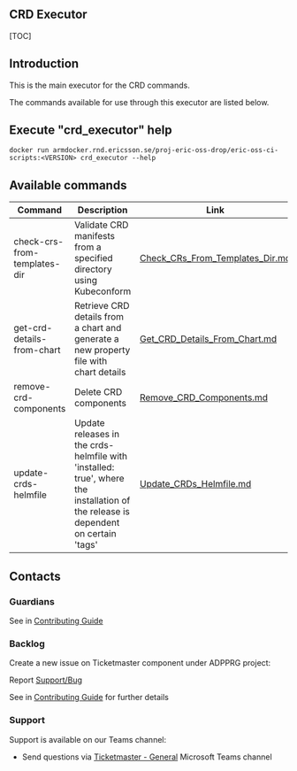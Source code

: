 ## CRD Executor

[TOC]

## Introduction
This is the main executor for the CRD commands.

The commands available for use through this executor are listed below.

## Execute "crd_executor" help
```
docker run armdocker.rnd.ericsson.se/proj-eric-oss-drop/eric-oss-ci-scripts:<VERSION> crd_executor --help
```

## Available commands
| Command                      | Description                                                                                                                       | Link                                                               |
|------------------------------|-----------------------------------------------------------------------------------------------------------------------------------|--------------------------------------------------------------------|
| check-crs-from-templates-dir | Validate CRD manifests from a specified directory using Kubeconform                                                               | [Check_CRs_From_Templates_Dir.md](Check_CRs_From_Templates_Dir.md) |
| get-crd-details-from-chart   | Retrieve CRD details from a chart and generate a new property file with chart details                                             | [Get_CRD_Details_From_Chart.md](Get_CRD_Details_From_Chart.md)     |
| remove-crd-components        | Delete CRD components                                                                                                             | [Remove_CRD_Components.md](Remove_CRD_Components.md)               |
| update-crds-helmfile         | Update releases in the crds-helmfile with 'installed: true', where the installation of the release is dependent on certain 'tags' | [Update_CRDs_Helmfile.md](Update_CRDs_Helmfile.md)                 |

## Contacts

### Guardians

See in [Contributing Guide](../Contribution_Guide.md)

### Backlog

Create a new issue on Ticketmaster component under ADPPRG project:

Report [Support/Bug](https://jira-oss.seli.wh.rnd.internal.ericsson.com/browse/IDUN-4091)

See in [Contributing Guide](../Contribution_Guide.md) for further details

### Support

Support is available on our Teams channel:

- Send questions via
  [Ticketmaster - General](https://teams.microsoft.com/l/channel/19%3a9f5ed758e3a6405daffee42e0284268b%40thread.skype/General?groupId=1483901a-b5c4-445a-b707-aa7a5d0c1b4c&tenantId=92e84ceb-fbfd-47ab-be52-080c6b87953f)
  Microsoft Teams channel
